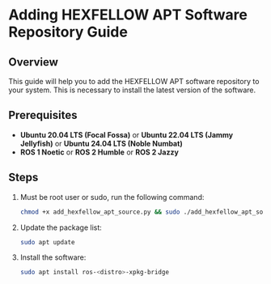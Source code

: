 # Adding HEXFELLOW APT Software Repository Guide
## Overview
This guide will help you to add the HEXFELLOW APT software repository to your system. This is necessary to install the latest version of the software.

## Prerequisites
- **Ubuntu 20.04 LTS (Focal Fossa)** or **Ubuntu 22.04 LTS (Jammy Jellyfish)** or **Ubuntu 24.04 LTS (Noble Numbat)**
- **ROS 1 Noetic** or **ROS 2 Humble** or **ROS 2 Jazzy**

## Steps
1. Must be root user or sudo, run the following command:
   ```bash
   chmod +x add_hexfellow_apt_source.py && sudo ./add_hexfellow_apt_source.py
   ```

2. Update the package list:
   ```bash
   sudo apt update
   ```

3. Install the software:
   ```bash
   sudo apt install ros-<distro>-xpkg-bridge
   ```
